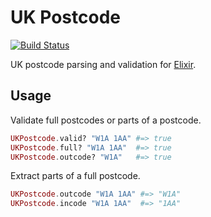 # UK Postcode

[![Build Status](https://travis-ci.org/KushalP/uk_postcode.svg?branch=master)](https://travis-ci.org/KushalP/uk_postcode)

UK postcode parsing and validation for
[Elixir](http://elixir-lang.org/).

## Usage

Validate full postcodes or parts of a postcode.

```elixir
UKPostcode.valid? "W1A 1AA" #=> true
UKPostcode.full? "W1A 1AA"  #=> true
UKPostcode.outcode? "W1A"   #=> true
```

Extract parts of a full postcode.

```elixir
UKPostcode.outcode "W1A 1AA" #=> "W1A"
UKPostcode.incode "W1A 1AA"  #=> "1AA"
```
